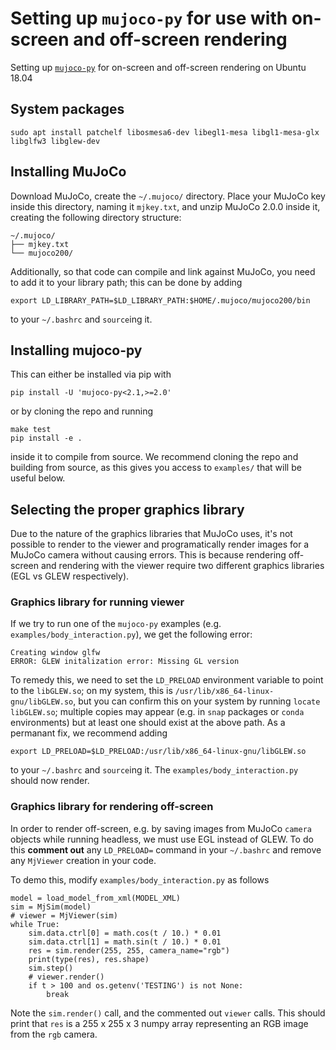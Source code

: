 <head>
<!-- Global site tag (gtag.js) - Google Analytics -->
<script async src="https://www.googletagmanager.com/gtag/js?id=G-9NWBV84HB2"></script>
<script>
  window.dataLayer = window.dataLayer || [];
  function gtag(){dataLayer.push(arguments);}
  gtag('js', new Date());
  gtag('config', 'G-9NWBV84HB2');
</script>
<meta charset="utf-8">
<meta name="viewport" content="width=device-width, initial-scale=1.0">
<meta name="description" content="Setting up mujoco-py for on-screen and off-screen rendering via GLEW and EGL library configuration.">
<meta name="author" content="Kyle Vedder">
<link rel="shortcut icon" href="../favicon.ico">
<title>Setting up mujoco-py for on-screen and off-screen rendering via GLEW and EGL library configuration</title>
</head>

# Setting up `mujoco-py` for use with on-screen and off-screen rendering

Setting up [`mujoco-py`](https://github.com/openai/mujoco-py) for on-screen and off-screen rendering on Ubuntu 18.04

## System packages

```
sudo apt install patchelf libosmesa6-dev libegl1-mesa libgl1-mesa-glx libglfw3 libglew-dev
```

## Installing MuJoCo

Download MuJoCo, create the `~/.mujoco/` directory. Place your MuJoCo key inside this directory, naming it `mjkey.txt`, and unzip MuJoCo 2.0.0 inside it, creating the following directory structure:

```
~/.mujoco/
├── mjkey.txt
└── mujoco200/
```

Additionally, so that code can compile and link against MuJoCo, you need to add it to your library path; this can be done by adding 

```
export LD_LIBRARY_PATH=$LD_LIBRARY_PATH:$HOME/.mujoco/mujoco200/bin
```

to your `~/.bashrc` and `source`ing it.

## Installing mujoco-py

This can either be installed via pip with

```
pip install -U 'mujoco-py<2.1,>=2.0'
```

or by cloning the repo and running 

```
make test
pip install -e .
```

inside it to compile from source. We recommend cloning the repo and building from source, as this gives you access to `examples/` that will be useful below.

## Selecting the proper graphics library

Due to the nature of the graphics libraries that MuJoCo uses, it's not possible to render to the viewer and programatically render images for a MuJoCo camera without causing errors. This is because rendering off-screen and rendering with the viewer require two different graphics libraries (EGL vs GLEW respectively).


### Graphics library for running viewer

If we try to run one of the `mujoco-py` examples (e.g. `examples/body_interaction.py`), we get the following error:

```
Creating window glfw
ERROR: GLEW initalization error: Missing GL version
```

To remedy this, we need to set the `LD_PRELOAD` environment variable to point to the `libGLEW.so`; on my system, this is `/usr/lib/x86_64-linux-gnu/libGLEW.so`, but you can confirm this on your system by running `locate libGLEW.so`; multiple copies may appear (e.g. in `snap` packages or `conda` environments) but at least one should exist at the above path. As a permanant fix, we recommend adding 

```
export LD_PRELOAD=$LD_PRELOAD:/usr/lib/x86_64-linux-gnu/libGLEW.so
```

to your `~/.bashrc` and `source`ing it. The `examples/body_interaction.py` should now render.


### Graphics library for rendering off-screen

In order to render off-screen, e.g. by saving images from MuJoCo `camera` objects while running headless, we must use EGL instead of GLEW. To do this **comment out** any `LD_PRELOAD=` command in your `~/.bashrc` and remove any `MjViewer` creation in your code.

To demo this, modify `examples/body_interaction.py` as follows

```
model = load_model_from_xml(MODEL_XML)
sim = MjSim(model)
# viewer = MjViewer(sim)
while True:
    sim.data.ctrl[0] = math.cos(t / 10.) * 0.01
    sim.data.ctrl[1] = math.sin(t / 10.) * 0.01
    res = sim.render(255, 255, camera_name="rgb")
    print(type(res), res.shape)
    sim.step()
    # viewer.render()
    if t > 100 and os.getenv('TESTING') is not None:
        break
```

Note the `sim.render()` call, and the commented out `viewer` calls. This should print that `res` is a 255 x 255 x 3 numpy array representing an RGB image from the `rgb` camera.
